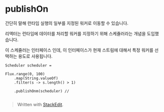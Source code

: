 # publishOn

간단히 말해 런타임 실행의 일부를 지정된 워커로 이동할 수 있습니다. 

리액터는 런타임에 데이터를 처리할 워커를 지정하기 위해 스케쥴러라는 개념을 도입했습니다. 

이 스케쥴러는 인터페이스 인데, 이 인터페이스가 현재 스트림에 대해서 특정 워커를 선택하는 용도로 사용됩니다. 

```
Scheduler scheduler = 

Flux.range(0, 100)
	.map(String.valueOf)
	.filter(s -> s.length() > 1)

	.publishOnm(scheduler) // 
	

```
 




> Written with [StackEdit](https://stackedit.io/).
<!--stackedit_data:
eyJoaXN0b3J5IjpbNTY2NDU0NjQxLDE3OTU5NDc2ODAsMTUyND
gzMjAxMiwtMTM5NjA2MDkwNSw3MzA5OTgxMTYsMTg3ODM0MTE2
Niw3MzA5OTgxMTZdfQ==
-->